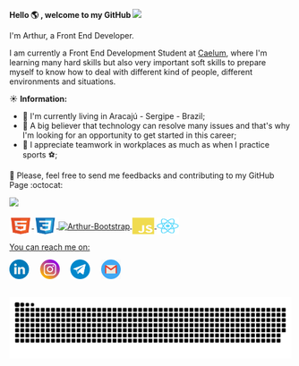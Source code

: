 **Hello :earth_americas: , welcome to my GitHub  <img src="https://github.com/TheDudeThatCode/TheDudeThatCode/blob/master/Assets/Hi.gif" width="29px">**
 
I'm Arthur, a Front End Developer.

I am currently a Front End Development Student at [Caelum](https://www.caelum.com.br/), where I'm learning many hard skills but also very important soft skills to prepare myself to know how to deal with different kind of people, different environments and situations.

:sunny: **Information:** 

- :house_with_garden: I'm currently living in Aracajú - Sergipe - Brazil;
- :thought_balloon: A big believer that technology can resolve many 
issues and that's why I'm looking for an opportunity to get started in this career;
- :honeybee: I appreciate teamwork in workplaces as much as when I practice sports :soccer:;


:pray: Please, feel free to send me feedbacks and contributing to my GitHub Page :octocat:

<div>
  <a href="https://github.com/arthursaldanha">
  <img height="180em" src="https://github-readme-stats.vercel.app/api/top-langs/?username=arthursaldanha&layout=compact&langs_count=16&theme=dracula"/>
</div>
<div style="display: inline_block"><br>
  <img align="center" alt="Arthur-HTML" height="30" width="40" src="https://raw.githubusercontent.com/devicons/devicon/master/icons/html5/html5-original.svg">
  <img align="center" alt="Arthur-CSS" height="30" width="40" src="https://raw.githubusercontent.com/devicons/devicon/master/icons/css3/css3-original.svg">
  <img align="center" alt="Arthur-Bootstrap" height="30" width="40" src="https://raw.githubusercontent.com/jmnote/z-icons/master/svg/bootstrap.svg">
  <img align="center" alt="Arthur-Js" height="30" width="40" src="https://raw.githubusercontent.com/devicons/devicon/master/icons/javascript/javascript-plain.svg">
  <img align="center" alt="Arthur-React" height="30" width="40" src="https://raw.githubusercontent.com/devicons/devicon/master/icons/react/react-original.svg">
</div>


You can reach me on:
<p align="left">
  <a href="https://www.linkedin.com/in/arthursaldanha"><img src="https://github.com/carlanakajuni/carlanakajuni/blob/master/linkedin-round.svg" width="35px" alt="LinkedIn"></a> &nbsp; &nbsp;
  <a href="https://www.instagram.com/saldanha.jpg/"><img src="https://github.com/carlanakajuni/carlanakajuni/blob/master/instagram-round.svg" width="35px" alt="Instagram"></a> &nbsp; &nbsp;
  <a href="https://t.me/asalds"><img src="https://github.com/carlanakajuni/carlanakajuni/blob/master/telegram-round.svg" width="35px" alt="Telegram"></a> &nbsp; &nbsp;
  <a href="mailto:saldanhadev@gmail.com?subject=Hello%20Carla"><img src="https://github.com/carlanakajuni/carlanakajuni/blob/master/gmail.png" width="35px" alt="Gmail"></a> &nbsp; &nbsp;
</p>

  
  ##
 
<div> 
 
  ![Snake animation](https://github.com/arthursaldanha/arthursaldanha/blob/output/github-contribution-grid-snake.svg)
 
</div>
